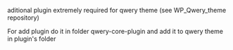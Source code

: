 aditional plugin extremely required for qwery theme (see WP_Qwery_theme repository)

For add plugin do it in folder qwery-core-plugin and add it to qwery theme in plugin's folder

